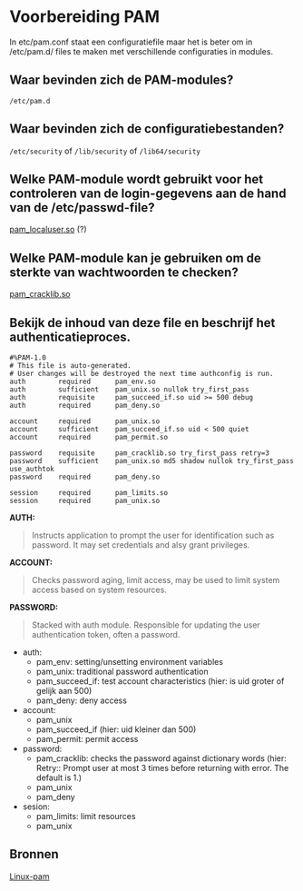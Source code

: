 # Voorbereiding PAM

In etc/pam.conf staat een configuratiefile maar het is beter om in /etc/pam.d/ files te maken met verschillende configuraties in modules.

## Waar bevinden zich de PAM-modules?

``/etc/pam.d``

## Waar bevinden zich de configuratiebestanden?

``/etc/security`` of ``/lib/security`` of ``/lib64/security``

## Welke PAM-module wordt gebruikt voor het controleren van de login-gegevens aan de hand van de /etc/passwd-file?

[pam_localuser.so](http://www.linux-pam.org/Linux-PAM-html/sag-pam_localuser.html) (?)

## Welke PAM-module kan je gebruiken om de sterkte van wachtwoorden te checken?

[pam_cracklib.so](http://www.linux-pam.org/Linux-PAM-html/sag-pam_cracklib.html)



## Bekijk de inhoud van deze file en beschrijf het authenticatieproces.

```
#%PAM-1.0
# This file is auto-generated.
# User changes will be destroyed the next time authconfig is run.
auth        required      pam_env.so
auth        sufficient    pam_unix.so nullok try_first_pass
auth        requisite     pam_succeed_if.so uid >= 500 debug
auth        required      pam_deny.so

account     required      pam_unix.so
account     sufficient    pam_succeed_if.so uid < 500 quiet
account     required      pam_permit.so

password    requisite     pam_cracklib.so try_first_pass retry=3
password    sufficient    pam_unix.so md5 shadow nullok try_first_pass use_authtok
password    required      pam_deny.so

session     required      pam_limits.so
session     required      pam_unix.so
```

**AUTH:**
> Instructs application to prompt the user for identification such as password. It may set credentials and alsy grant privileges.


**ACCOUNT:**
> Checks password aging, limit access, may be used to limit system access based on system resources.

**PASSWORD:**
> Stacked with auth module. Responsible for updating the user authentication token, often a password.



- auth:
	* pam_env: setting/unsetting environment variables
	* pam_unix: traditional password authentication
	* pam_succeed_if: test account characteristics (hier: is uid groter of gelijk aan 500)
	* pam_deny: deny access
- account:
	* pam_unix
	* pam_succeed_if (hier: uid kleiner dan 500)
	* pam_permit: permit access
- password:
	* pam_cracklib: checks the password against dictionary words (hier: Retry:: Prompt user at most 3 times before returning with error. The default is 1.)
	* pam_unix
	* pam_deny
- sesion:
	* pam_limits: limit resources
	* pam_unix

## Bronnen

[Linux-pam](http://www.linux-pam.org/Linux-PAM-html/Linux-PAM_SAG.html)